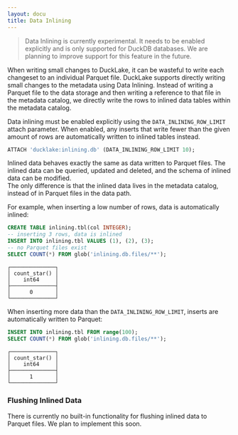 ```yaml
---
layout: docu
title: Data Inlining
---
```


> Data Inlining is currently experimental. It needs to be enabled explicitly and is only supported for DuckDB databases. We are planning to improve support for this feature in the future.

When writing small changes to DuckLake, it can be wasteful to write each changeset to an individual Parquet file.
DuckLake supports directly writing small changes to the metadata using Data Inlining.
Instead of writing a Parquet file to the data storage and then writing a reference to that file in the metadata catalog, we directly write the rows to inlined data tables within the metadata catalog.

Data inlining must be enabled explicitly using the `DATA_INLINING_ROW_LIMIT` attach parameter.
When enabled, any inserts that write fewer than the given amount of rows are automatically written to inlined tables instead.

```sql
ATTACH 'ducklake:inlining.db' (DATA_INLINING_ROW_LIMIT 10);
``` 

Inlined data behaves exactly the same as data written to Parquet files.
The inlined data can be queried, updated and deleted, and the schema of inlined data can be modified.  
The only difference is that the inlined data lives in the metadata catalog, instead of in Parquet files in the data path.

For example, when inserting a low number of rows, data is automatically inlined:

```sql
CREATE TABLE inlining.tbl(col INTEGER);
-- inserting 3 rows, data is inlined
INSERT INTO inlining.tbl VALUES (1), (2), (3);
-- no Parquet files exist
SELECT COUNT(*) FROM glob('inlining.db.files/**');
```
```
┌──────────────┐
│ count_star() │
│    int64     │
├──────────────┤
│      0       │
└──────────────┘
```

When inserting more data than the `DATA_INLINING_ROW_LIMIT`, inserts are automatically written to Parquet:

```sql
INSERT INTO inlining.tbl FROM range(100);
SELECT COUNT(*) FROM glob('inlining.db.files/**');
```
```
┌──────────────┐
│ count_star() │
│    int64     │
├──────────────┤
│      1       │
└──────────────┘
```

### Flushing Inlined Data

There is currently no built-in functionality for flushing inlined data to Parquet files. We plan to implement this soon.
